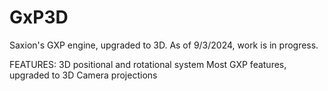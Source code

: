 # GxP3D
Saxion's GXP engine, upgraded to 3D. 
As of 9/3/2024, work is in progress. 

FEATURES:
3D positional and rotational system
Most GXP features, upgraded to 3D
Camera projections
